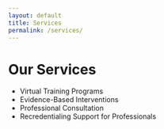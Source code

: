 ```yaml
---
layout: default
title: Services
permalink: /services/
---
```


# Our Services  

- Virtual Training Programs  
- Evidence-Based Interventions  
- Professional Consultation  
- Recredentialing Support for Professionals
